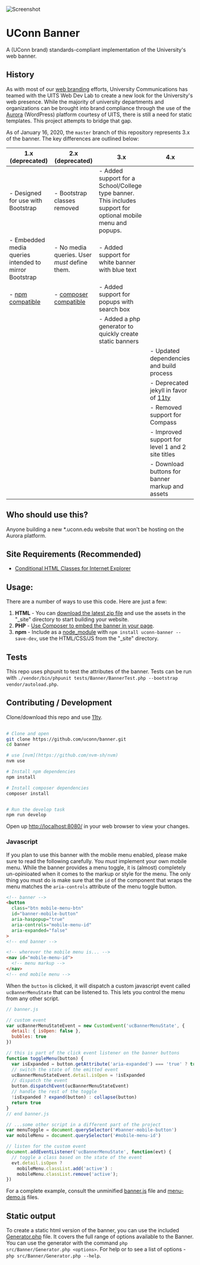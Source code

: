 ![Screenshot](http://brand.uconn.edu/wp-content/uploads/sites/1060/2015/01/web-page-content-align.jpg)


# UConn Banner
A (UConn brand) standards-compliant implementation of the University's web banner. 


## History
As with most of our [web branding](http://brand.uconn.edu/standards/web/) efforts, University Communications has teamed with the UITS Web Dev Lab to create a new look for the University's web presence. While the majority of university departments and organizations can be brought into brand compliance through the use of the [Aurora](http://aurora.uconn.edu/) (WordPress) platform courtesy of UITS, there is still a need for static templates. This project attempts to bridge that gap.

As of January 16, 2020, the `master` branch of this repository represents 3.x of the banner. The key differences are outlined below:


| 1.x (deprecated) | 2.x (deprecated) | 3.x | 4.x |
|---|---|---|---|
| - Designed for use with Bootstrap| - Bootstrap classes removed| - Added support for a School/College type banner. This includes support for optional mobile menu and popups.
| - Embedded media queries intended to mirror Bootstrap | - No media queries. User _must_ define them.| - Added support for white banner with blue text
| - [npm compatible](https://www.npmjs.com/package/uconn-banner) | - [composer compatible](https://packagist.org/packages/uconn/banner) | - Added support for popups with search box
| | | - Added a php generator to quickly create static banners
| | | | - Updated dependencies and build process
| | | | - Deprecated jekyll in favor of [11ty](https://11ty.dev)
| | | | - Removed support for Compass
| | | | - Improved support for level 1 and 2 site titles
| | | | - Download buttons for banner markup and assets


## Who should use this?
Anyone building a new *.uconn.edu website that won't be hosting on the Aurora platform. 

## Site Requirements (Recommended)

* [Conditional HTML Classes for Internet Explorer](http://www.paulirish.com/2008/conditional-stylesheets-vs-css-hacks-answer-neither/)


## Usage:
There are a number of ways to use this code. Here are just a few:

1. **HTML** - You can [download the latest zip file](https://github.com/uconn/banner/archive/master.zip) and use the assets in the "_site" directory to start building your website.
2. **PHP** - [Use Composer to embed the banner in your page](https://github.com/uconn/banner/wiki/Banner-rendering-with-PHP).
3. **npm** - Include as a [node_module](https://www.npmjs.com/package/uconn-banner) with `npm install uconn-banner --save-dev`, use the HTML/CSS/JS from the "_site" directory.

## Tests
This repo uses phpunit to test the attributes of the banner. Tests can be run with `./vendor/bin/phpunit tests/Banner/BannerTest.php --bootstrap vendor/autoload.php`.

## Contributing / Development

Clone/download this repo and use [11ty](http://11ty.dev/).

```bash
	
# Clone and open
git clone https://github.com/uconn/banner.git
cd banner

# use [nvm](https://github.com/nvm-sh/nvm)
nvm use

# Install npm dependencies
npm install

# Install composer dependencies
composer install


# Run the develop task
npm run develop
```
Open up [http://localhost:8080/](http://localhost:8080/) in your web browser to view your changes.

### Javascript
If you plan to use this banner with the mobile menu enabled, please make sure to read the following carefully. You _must_ implement your own mobile menu. While the banner provides a menu toggle, it is (almost) completely un-opinioated when it comes to the markup or style for the menu. The only thing you must do is make sure that the `id` of the component that wraps the menu matches the `aria-controls` attribute of the menu toggle button.

```html
<!-- banner -->
<button 
  class="btn mobile-menu-btn"
  id="banner-mobile-button"
  aria-haspopup="true"
  aria-controls="mobile-menu-id"
  aria-expanded="false"
>
<!-- end banner -->

<!-- wherever the mobile menu is... -->
<nav id="mobile-menu-id">
  <!-- menu markup -->
</nav>
<!-- end mobile menu -->
```

When the `button` is clicked, it will dispatch a custom javascript event called `ucBannerMenuState` that can be listened to. This lets you control the menu from any other script.

```js
// banner.js

// custom event 
var ucBannerMenuStateEvent = new CustomEvent('ucBannerMenuState', {
  detail: { isOpen: false },
  bubbles: true
})

// this is part of the click event listener on the banner buttons
function toggleMenu(button) {
  var isExpanded = button.getAttribute('aria-expanded') === 'true' ? true : false
  // switch the state of the emitted event
  ucBannerMenuStateEvent.detail.isOpen = !isExpanded
  // dispatch the event
  button.dispatchEvent(ucBannerMenuStateEvent)
  // handle the rest of the toggle
  !isExpanded ? expand(button) : collapse(button)
  return true
}
// end banner.js

// ...some other script in a different part of the project
var menuToggle = document.querySelector('#banner-mobile-button')
var mobileMenu = document.querySelector('#mobile-menu-id')

// listen for the custom event
document.addEventListener('ucBannerMenuState', function(evt) {
  // toggle a class based on the state of the event
  evt.detail.isOpen ? 
    mobileMenu.classList.add('active') : 
    mobileMenu.classList.remove('active');
})
```
For a complete example, consult the unminified [banner.js](js/banner.js) file and [menu-demo.js](js/menu-demo.js) files.

## Static output
To create a static html version of the banner, you can use the included [Generator.php](src/Banner/Generator.php) file. It covers the full range of options available to the Banner. You can use the generator with the command `php src/Banner/Generator.php <options>`. For help or to see a list of options - `php src/Banner/Generator.php --help`.